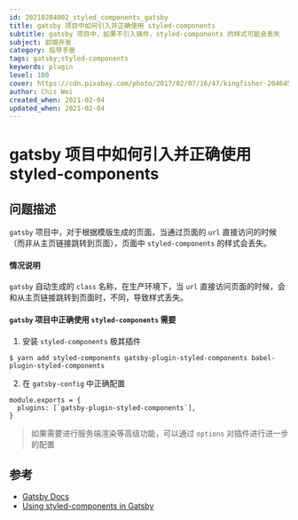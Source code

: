 ```yaml
---
id: 20210204002_styled_components_gatsby
title: gatsby 项目中如何引入并正确使用 styled-components
subtitle: gatsby 项目中，如果不引入插件，styled-components 的样式可能会丢失
subject: 前端开发
category: 指导手册
tags: gatsby;styled-components
keywords: plugin
level: 100
cover: https://cdn.pixabay.com/photo/2017/02/07/16/47/kingfisher-2046453_960_720.jpg
author: Chis Wei
created_when: 2021-02-04
updated_when: 2021-02-04
---
```


# gatsby 项目中如何引入并正确使用 styled-components

## 问题描述

`gatsby` 项目中，对于根据模版生成的页面，当通过页面的 `url` 直接访问的时候（而非从主页链接跳转到页面），页面中 `styled-components` 的样式会丢失。

#### 情况说明

`gatsby` 自动生成的 `class` 名称，在生产环境下，当 `url` 直接访问页面的时候，会和从主页链接跳转到页面时，不同，导致样式丢失。

#### `gatsby` 项目中正确使用 `styled-components` 需要

1. 安装 `styled-components` 极其插件

```
$ yarn add styled-components gatsby-plugin-styled-components babel-plugin-styled-components
```

2. 在 `gatsby-config` 中正确配置

```
module.exports = {
  plugins: [`gatsby-plugin-styled-components`],
}
```

> 如果需要进行服务端渲染等高级功能，可以通过 `options` 对插件进行进一步的配置

## 参考

- [Gatsby Docs](https://www.gatsbyjs.com/docs/how-to/styling/styled-components/)
- [Using styled-components in Gatsby](https://www.digitalocean.com/community/tutorials/gatsbyjs-using-styled-components-in-gatsbyjs)
